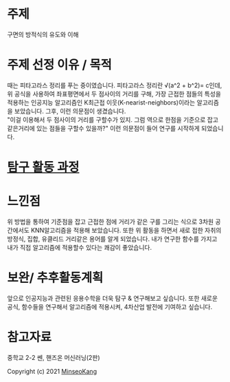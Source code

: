 # 주제
구면의 방적식의 유도와 이해

# 주제 선정 이유 / 목적
때는 피타고라스 정리를 푸는 중이였습니다. 피타고라스 정리란 
√(a^2 + b^2)= c인데, 위 공식을 사용하여 좌표평면에서 두 점사이의 거리를 구해,
가장 근접한 점들의 특성을 적용하는 인공지능 알고리즘인 K최근접 이웃(K-nearist-neighbors)이라는 알고리즘을 보았습니다. 그후, 이런 의문점이 생겼습니다.  
"이걸 이용해서 두 점사이의 거리를 구할수가 있지. 그럼 역으로 한점을 기준으로 잡고 같은거리에 있는 점들을 구할수 있을까?"
이런 의문점이 들어 연구를 시작하게 되었습니다.

# [탐구 활동 과정](https://github.com/minecode0606/MIFC_Project/blob/master/spherical_surface_equation/spherical_surface_equation.ipynb)

# 느낀점
위 방법을 통하여 기준점을 잡고 근접한 점에 거리가 같은 구를 그리는 식으로 3차원 공간에서도 KNN알고리즘을 적용해 보았습니다. 
또한 위 활동을 하면서 새로 접한 자취의 방정식, 집합, 유클리드 거리같은 용어를 알게 되었습니다.
내가 연구한 함수를 가지고 내가 직접 알고리즘에 적용할수 있다는 쾌감이 좋았습니다. 

# 보완/ 추후활동계획
앞으로 인공지능과 관련된 응용수학을 더욱 탐구 & 연구해보고 싶습니다. 또한 새로운 공식, 함수들을 연구해서
알고리즘에 적용시켜, 4차산업 발전에 기여하고 싶습니다.

# 참고자료
중학교 2-2 쎈, 핸즈온 머신러닝(2판)

Copyright (c) 2021 [MinseoKang](https://github.com/minecode0606)
